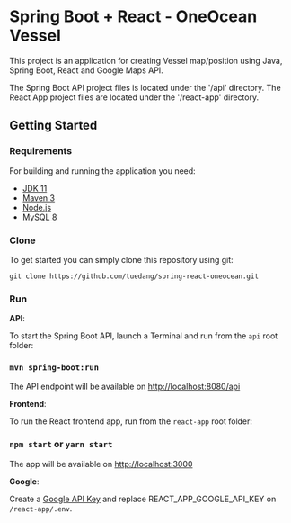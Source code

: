 # Spring Boot + React - OneOcean Vessel

This project is an application for creating Vessel map/position using Java, Spring Boot, React and Google Maps API.

The Spring Boot API project files is located under the '/api' directory.
The React App project files are located under the '/react-app' directory.

## Getting Started

### Requirements
For building and running the application you need:

- [JDK 11](https://www.oracle.com/java/technologies/javase-jdk11-downloads.html)
- [Maven 3](https://maven.apache.org/download.cgi)
- [Node.js](https://nodejs.org/en/download/)
- [MySQL 8](https://dev.mysql.com/downloads/mysql/)

### Clone
To get started you can simply clone this repository using git:
```
git clone https://github.com/tuedang/spring-react-oneocean.git
```

### Run

**API**:

To start the Spring Boot API, launch a Terminal and run from the `api` root folder:

### `mvn spring-boot:run`

The API endpoint will be available on [http://localhost:8080/api](http://localhost:8080/api)

**Frontend**:

To run the React frontend app, run from the `react-app` root folder:

### `npm start` or `yarn start`

The app will be available on [http://localhost:3000](http://localhost:3000)

**Google**:

Create a [Google API Key](https://developers.google.com/maps/documentation/javascript/get-api-key) and replace REACT_APP_GOOGLE_API_KEY on `/react-app/.env`.
